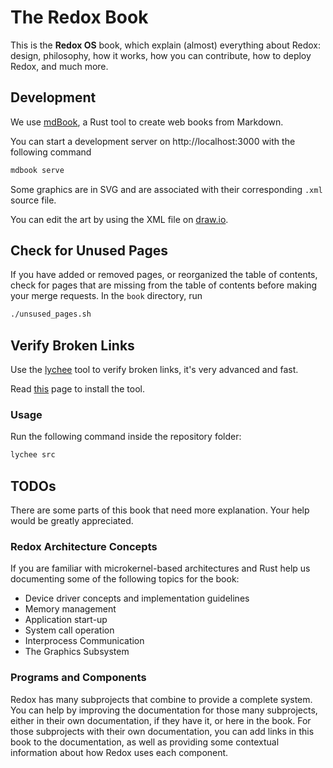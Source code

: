# The Redox Book

This is the **Redox OS** book, which explain (almost) everything about Redox: design, philosophy, how it works, how you can contribute, how to deploy Redox, and much more.

## Development

We use [mdBook](https://github.com/rust-lang/mdBook), a Rust tool to create web books from Markdown.

You can start a development server on http://localhost:3000 with the following command

```sh
mdbook serve
```

Some graphics are in SVG and are associated with their corresponding `.xml` source file.

You can edit the art by using the XML file on [draw.io](https://www.draw.io/).

## Check for Unused Pages

If you have added or removed pages,
or reorganized the table of contents,
check for pages that are missing from the table of contents
before making your merge requests.
In the `book` directory, run

```sh
./unsused_pages.sh
```

## Verify Broken Links

Use the [lychee](https://lychee.cli.rs/) tool to verify broken links, it's very advanced and fast.

Read [this](https://lychee.cli.rs/installation/) page to install the tool.

### Usage

Run the following command inside the repository folder:

```sh
lychee src
```

## TODOs

There are some parts of this book that need more explanation. Your help would be greatly appreciated.

### Redox Architecture Concepts

If you are familiar with microkernel-based architectures and Rust help us documenting some of the following topics for the book:

- Device driver concepts and implementation guidelines
- Memory management
- Application start-up
- System call operation
- Interprocess Communication
- The Graphics Subsystem

### Programs and Components

Redox has many subprojects that combine to provide a complete system. You can help by improving the documentation for those many subprojects, either in their own documentation, if they have it, or here in the book. For those subprojects with their own documentation, you can add links in this book to the documentation, as well as providing some contextual information about how Redox uses each component.
